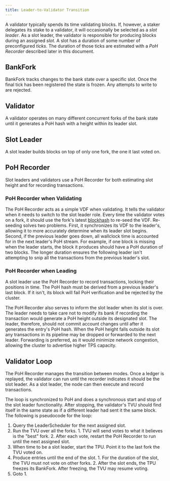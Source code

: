 ```yaml
---
title: Leader-to-Validator Transition
---
```


A validator typically spends its time validating blocks. If, however, a staker
delegates its stake to a validator, it will occasionally be selected as a _slot
leader_. As a slot leader, the validator is responsible for producing blocks
during an assigned _slot_. A slot has a duration of some number of preconfigured
_ticks_. The duration of those ticks are estimated with a _PoH Recorder_
described later in this document.

## BankFork

BankFork tracks changes to the bank state over a specific slot. Once the final
tick has been registered the state is frozen. Any attempts to write to are
rejected.

## Validator

A validator operates on many different concurrent forks of the bank state until
it generates a PoH hash with a height within its leader slot.

## Slot Leader

A slot leader builds blocks on top of only one fork, the one it last voted on.

## PoH Recorder

Slot leaders and validators use a PoH Recorder for both estimating slot height
and for recording transactions.

### PoH Recorder when Validating

The PoH Recorder acts as a simple VDF when validating. It tells the validator
when it needs to switch to the slot leader role. Every time the validator votes
on a fork, it should use the fork's latest
[blockhash](https://solana.com/docs/terminology#blockhash) to re-seed the VDF.
Re-seeding solves two problems. First, it synchronizes its VDF to the leader's,
allowing it to more accurately determine when its leader slot begins. Second, if
the previous leader goes down, all wallclock time is accounted for in the next
leader's PoH stream. For example, if one block is missing when the leader
starts, the block it produces should have a PoH duration of two blocks. The
longer duration ensures the following leader isn't attempting to snip all the
transactions from the previous leader's slot.

### PoH Recorder when Leading

A slot leader use the PoH Recorder to record transactions, locking their
positions in time. The PoH hash must be derived from a previous leader's last
block. If it isn't, its block will fail PoH verification and be rejected by the
cluster.

The PoH Recorder also serves to inform the slot leader when its slot is over.
The leader needs to take care not to modify its bank if recording the
transaction would generate a PoH height outside its designated slot. The leader,
therefore, should not commit account changes until after it generates the
entry's PoH hash. When the PoH height falls outside its slot any transactions in
its pipeline may be dropped or forwarded to the next leader. Forwarding is
preferred, as it would minimize network congestion, allowing the cluster to
advertise higher TPS capacity.

## Validator Loop

The PoH Recorder manages the transition between modes. Once a ledger is
replayed, the validator can run until the recorder indicates it should be the
slot leader. As a slot leader, the node can then execute and record
transactions.

The loop is synchronized to PoH and does a synchronous start and stop of the
slot leader functionality. After stopping, the validator's TVU should find
itself in the same state as if a different leader had sent it the same block.
The following is pseudocode for the loop:

1. Query the LeaderScheduler for the next assigned slot.
2. Run the TVU over all the forks. 1. TVU will send votes to what it believes is
   the "best" fork. 2. After each vote, restart the PoH Recorder to run until
   the next assigned slot.
3. When time to be a slot leader, start the TPU. Point it to the last fork the
   TVU voted on.
4. Produce entries until the end of the slot. 1. For the duration of the slot,
   the TVU must not vote on other forks. 2. After the slot ends, the TPU freezes
   its BankFork. After freezing, the TVU may resume voting.
5. Goto 1.

